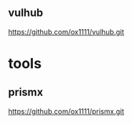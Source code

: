 ## vulhub

https://github.com/ox1111/vulhub.git


# tools
## prismx
https://github.com/ox1111/prismx.git
